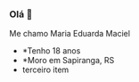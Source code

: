 ### Olá 👋

Me chamo Maria Eduarda Maciel

<ul>
  <li>*Tenho 18 anos</li>
  <li>*Moro em Sapiranga, RS</li>
  <li>terceiro item</li>
</ul>
<!--
**MacielMaria/MacielMaria** is a ✨ _special_ ✨ repository because its `README.md` (this file) appears on your GitHub profile.

Here are some ideas to get you started:

- 🔭 I’m currently working on ...
- 🌱 I’m currently learning ...
- 👯 I’m looking to collaborate on ...
- 🤔 I’m looking for help with ...
- 💬 Ask me about ...
- 📫 How to reach me: ...
- 😄 Pronouns: ...
- ⚡ Fun fact: ...
-->
